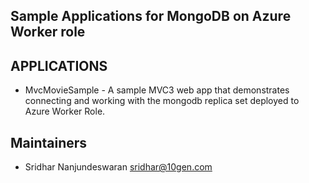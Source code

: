 ## Sample Applications for MongoDB on Azure Worker role

## APPLICATIONS
  * MvcMovieSample - A sample MVC3 web app that demonstrates connecting and working with the mongodb replica set 
             deployed to Azure Worker Role.
             
## Maintainers
* Sridhar Nanjundeswaran    sridhar@10gen.com
